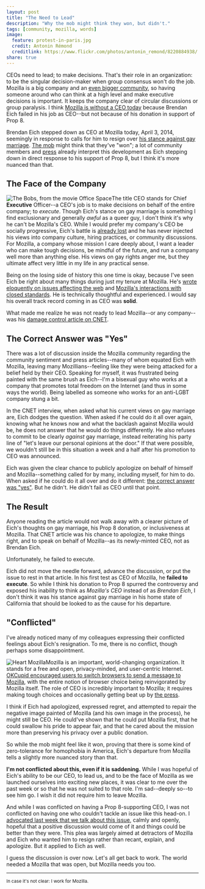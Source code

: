 ```yaml
---
layout: post
title: "The Need to Lead"
description: "Why the mob might think they won, but didn't."
tags: [community, mozilla, words]
image:
  feature: protest-in-paris.jpg
  credit: Antonin Rémond
  creditlink: https://www.flickr.com/photos/antonin_remond/8220884938/
share: true
---
```


CEOs need to lead; to make decisions. That's their role in an organization: to
be the singular decision-maker when group consensus won't do the job. Mozilla is
a big company and an [even bigger community](https://mozillians.org/), so
having someone around who can think at a high level and make executive
decisions is important. It keeps the company clear of circular discussions or
group paralysis. I think [Mozilla is without a CEO today](https://blog.mozilla.org/blog/2014/04/03/brendan-eich-steps-down-as-mozilla-ceo/) because Brendan
Eich failed in his job as CEO--but not because of his donation in support of
Prop 8.

Brendan Eich stepped down as CEO at Mozilla today, April 3, 2014, seemingly
in response to calls for him to resign over
[his stance against gay marriage](http://projects.latimes.com/prop8/donation/8930/).
[The mob](http://arstechnica.com/business/2014/03/mozilla-employees-to-brendan-eich-step-down/) might think that they've "won"; a lot of community members
and [press](http://www.mercurynews.com/60-second-business-break/ci_25486642/biz-break-mozilla-ceo-steps-down-after-prop) already interpret this development as Eich stepping
down in direct response to his support of Prop 8, but I think it's more
nuanced than that.

## The Face of the Company

<img id="the-bobs" src="{{ site.url }}/images/the-bobs-office-space.jpg" alt="The Bobs, from the movie Office Space" title="What would you say, you do here?" class="photograph">The title CEO stands for Chief **Executive** Officer--a CEO's job is to make
decisions on behalf of the entire company; to _execute_. Though Eich's stance on gay marriage is something
I find exclusionary and generally _awful_ as a queer guy, I don't think it's why
he can't be Mozilla's CEO. While I would prefer my company's CEO be socially
progressive, Eich's battle is [already lost](http://en.wikipedia.org/wiki/Same-sex_marriage_in_California) and he has never injected his views into company
culture, hiring practices, or community discussions. For Mozilla, a company
whose mission I care deeply about, I want a leader who can make tough decisions,
be mindful of the future, and run a company well more than anything else. His
views on gay rights anger me, but they ultimate affect very little in my life
in any practical sense.

Being on the losing side of history this one time is okay, because I've seen
Eich be right about many things during just my tenure at Mozilla. He's [wrote eloquently on issues affecting the web](https://brendaneich.com/2013/02/why-mozilla-matters/)
and [Mozilla's interactions with closed standards](https://brendaneich.com/2012/03/video-mobile-and-the-open-web/). He is technically thoughtful and experienced. I would say his
overall track record coming in as CEO was **solid**.

What made me realize he was not ready to lead Mozilla--or any company--was his
[damage control article on CNET](http://www.cnet.com/news/mozilla-ceo-gay-marriage-firestorm-could-hurt-firefox-cause-q-a/).

## The Correct Answer was "Yes"

There was a lot of discussion inside the Mozilla community regarding the
community sentiment and press articles--many of whom equated Eich with Mozilla,
leaving many Mozillians--feeling like they were being attacked
for a belief held by their CEO. Speaking for myself, it was frustrated being
painted with the same brush as Eich--I'm a bisexual guy who works at a company
that promotes total freedom on the Internet (and thus in some ways the world).
Being labelled as someone who works for an anti-LGBT company stung a bit.

In the CNET interview, when asked what his current views on gay marriage are,
Eich dodges the question. When asked if he could do it all over again, knowing
what he knows now and what the backlash against Mozilla would be, he does
not answer that he would do things differently. He also refuses to commit to be
clearly _against_ gay marriage, instead reiterating his party line of "let's
leave our personal opinions at the door." If that were possible, we wouldn't
still be in this situation a week and a half after his promotion to CEO was
announced.

Eich was given the clear chance to publicly apologize on behalf of himself and
Mozilla--something called for by many, including myself, for him to do. When
asked if he could do it all over and do it different:
[the correct answer was "yes"](https://www.youtube.com/watch?v=6BWJFnLjZGo).
But he didn't. He didn't fail as CEO until that point.

## The Result

Anyone reading the article would not walk away with a clearer picture of Eich's
thoughts on gay marriage, his Prop 8 donation, or inclusiveness at Mozilla.
That CNET article was his chance to apologize, to make things right, and to
speak on behalf of Mozilla--as its newly-minted CEO, not as Brendan Eich.

Unfortunately, he failed to execute.

Eich did not move the needle forward, advance the discussion, or put the issue
to rest in that article. In his first test as CEO of Mozilla, he **failed to
execute**. So while I think his donation to Prop 8 spurred the controversy and
exposed his inability to think as _Mozilla's CEO_ instead of as _Brendan Eich_,
I don't think it was his stance against gay marriage in his home state
of California that should be looked to as the cause for his departure.

## "Conflicted"

I've already noticed many of my colleagues expressing their conflicted feelings
about Eich's resignation. To me, there is no conflict, though perhaps some
disappointment.

<img src="{{ site.url }}/images/mozlove.png" alt="Heart Mozilla" title="What would you say, you do here?" class="photograph">Mozilla is an important, world-changing organization. It stands for a free and
open, privacy-minded, and user-centric Internet. [OKCupid encouraged users to switch browsers to send a message to Mozilla](http://www.cnet.com/news/okcupid-piles-on-mozilla-calls-for-new-ceo-to-resign/), with the entire notion of browser choice being reinvigorated by
Mozilla itself. The role of CEO is incredibly important to Mozilla; it
requires making tough choices and occasionally getting beat up by
[the press](https://duckduckgo.com/?q=site%3Adaringfireball.net+mozilla).

I think if Eich had apologized, expressed regret, and attempted to repair the
negative image painted of Mozilla (and his own image in the process), he
might still be CEO. He could've shown that he could put Mozilla first, that
he could swallow his pride to appear fair, and that he cared about the mission
more than preserving his privacy over a public donation.

So while the mob might feel like it won, proving that there is some kind of
zero-tolerance for homophobia in America, Eich's departure from Mozilla
tells a slightly more nuanced story than that.

**I'm not conflicted about this, even if it is saddening.** While I was hopeful
of Eich's ability to be our CEO, to lead us, and to be the face of Mozilla
as we launched ourselves into exciting new places, it was clear to me over the
past week or so that he was not suited to that role. I'm sad--deeply so--to
see him go. I wish it did not require him to leave Mozilla.

And while I was conflicted on having a Prop 8-supporting CEO, I was not
conflicted on having one who couldn't tackle an issue like this head-on. I
[advocated last week that we talk about this issue](/2014/03/26/on-including-the-uninclusive/), calmly and openly, hopeful that a positive discussion would come of it and
things could be better than they were. This plea was largely aimed at
detractors of Mozilla and Eich who wanted him to resign rather than recant,
explain, and apologize. But it applied to Eich as well.

I guess the discussion is over now. Let's all get back to work. The world
needed a Mozilla that was open, but Mozilla needs you too.

---

<small>In case it's not clear: I work for Mozilla.</small>
